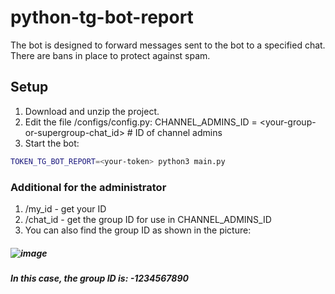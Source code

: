 # python-tg-bot-report

The bot is designed to forward messages sent to the bot to a specified chat. There are bans in place to protect against spam.

## Setup

1. Download and unzip the project.
2. Edit the file /configs/config.py:
   CHANNEL_ADMINS_ID = <your-group-or-supergroup-chat_id>  # ID of channel admins
3. Start the bot:
```bash
TOKEN_TG_BOT_REPORT=<your-token> python3 main.py
```


### Additional for the administrator

1. /my_id - get your ID
2. /chat_id - get the group ID for use in CHANNEL_ADMINS_ID 
3. You can also find the group ID as shown in the picture:
##### ![image](https://github.com/Anton293/python-tg-bot-report/assets/75950532/bbc889ab-b407-492e-855f-83396a5b1600)
##### In this case, the group ID is: -1234567890

